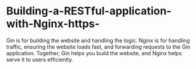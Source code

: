 # Building-a-RESTful-application-with-Nginx-https-
Gin is for building the website and handling the logic. Nginx is for handling traffic, ensuring the website loads fast, and forwarding requests to the Gin application. Together, Gin helps you build the website, and Nginx helps serve it to users efficiently.
